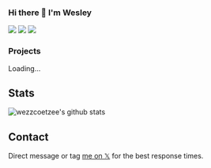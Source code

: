 ### Hi there 👋 I'm Wesley

[![](https://img.shields.io/badge/-@wezzcoetzee-%23181717?style=flat-square&logo=x)](https://twitter.com/wezzcoetzee)
[![](https://img.shields.io/badge/-@wezzcoetzee-%23181717?style=flat-square&logo=github)](https://github.com/wezzcoetzee)
[![](https://img.shields.io/badge/-Wesley%20Coetzee-blue?style=flat-square&logo=Linkedin&logoColor=white&link=https://www.linkedin.com/in/wesleycoetzee/)](https://www.linkedin.com/in/wesleycoetzee/)

### Projects

Loading...

## Stats

![wezzcoetzee's github stats](https://github-readme-stats.vercel.app/api?username=wezzcoetzee&show_icons=true&theme=dracula)

## Contact

Direct message or tag [me on 𝕏](https://twitter.com/wezzcoetzee) for the best response times.

<!--
**wezzcoetzee/wezzcoetzee** is a ✨ _special_ ✨ repository because its `README.md` (this file) appears on your GitHub profile.

Here are some ideas to get you started:

- 🔭 I’m currently working on ...
- 🌱 I’m currently learning ...
- 👯 I’m looking to collaborate on ...
- 🤔 I’m looking for help with ...
- 💬 Ask me about ...
- 📫 How to reach me: ...
- 😄 Pronouns: ...
- ⚡ Fun fact: ...
-->
